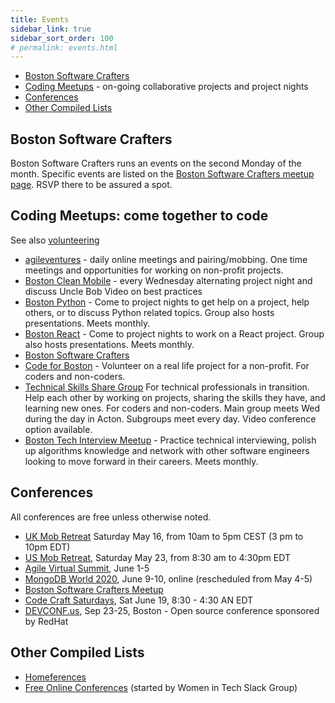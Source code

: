 ```yaml
---
title: Events
sidebar_link: true
sidebar_sort_order: 100
# permalink: events.html
---
```


- [Boston Software Crafters](#boston-software-crafters)
- [Coding Meetups](#coding-meetups) - on-going collaborative projects and project nights
- [Conferences](#conferences)
- [Other Compiled Lists](#other)

<a name="boston-software-crafters"></a>
## Boston Software Crafters
Boston Software Crafters runs an events on the second Monday of the month.  Specific events are listed on the [Boston Software Crafters meetup page](http://meetup.com/bostonsoftwarecrafters).  RSVP there to be assured a spot.

<a name="coding-meetups"></a>
## Coding Meetups: come together to code

See also [volunteering](volunteer.md)

- [agileventures](agileventures.org) - daily online meetings and pairing/mobbing.  One time meetings and opportunities for working on non-profit projects.
- [Boston Clean Mobile](https://www.meetup.com/Boston-Clean-Mobile) - every Wednesday alternating project night and discuss Uncle Bob Video on best practices
- [Boston Python](https://www.meetup.com/bostonpython) - Come to project nights to get help on a project, help others, or to discuss Python related topics.  Group also hosts presentations.  Meets monthly.
- [Boston React](https://www.meetup.com/ReactJS-Boston/events/) - Come to project nights to work on a React project.  Group also hosts presentations.  Meets monthly.
- [Boston Software Crafters](https://www.meetup.com/Boston-Software-Crafters)
- [Code for Boston](https://www.meetup.com/code-for-boston) - Volunteer on a real life project for a non-profit.  For coders and non-coders.
- [Technical Skills Share Group](https://www.meetup.com/Technical-Skills-Share-Group/)  For technical professionals in transition.  Help each other by working on projects, sharing the skills they have, and learning new ones.  For coders and non-coders.  Main group meets Wed during the day in Acton.  Subgroups meet every day.  Video conference option available.
- [Boston Tech Interview Meetup](https://www.meetup.com/Boston-Tech-Interview-Meetup/) - Practice technical interviewing, polish up algorithms knowledge and network with other software engineers looking to move forward in their careers.  Meets monthly.

<a name="conferences"></a>
## Conferences
All conferences are free unless otherwise noted.

- [UK Mob Retreat](https://www.eventbrite.com/e/eu-and-uk-mobretreat-registration-104193664054) Saturday May 16, from 10am to 5pm CEST (3 pm to 10pm EDT)
- [US Mob Retreat](https://www.eventbrite.com/e/us-mobretreat-tickets-104193650012), Saturday May 23, from 8:30 am to 4:30pm EDT
- [Agile Virtual Summit](https://agilevirtualsummit.com/?gclid=Cj0KCQjw2PP1BRCiARIsAEqv-pT3TFFOT7Cin0Ct6wbM7E8Zp_gU_NljnmouDotVHd9PFjtI3HO4V34aAttuEALw_wcB), June 1-5
- [MongoDB World 2020](https://www.mongodb.com/world), June 9-10, online (rescheduled from May 4-5)
- [Boston Software Crafters Meetup](https://meetup.com/bostonsoftwarecrafters)
- [Code Craft Saturdays](com/e/code-craft-saturdays-remote-tickets-86994443723), Sat June 19, 8:30 - 4:30 AN EDT
- [DEVCONF.us](https://www.devconf.info/us/), Sep 23-25, Boston - Open source conference sponsored by RedHat

<a name="other"></a>
## Other Compiled Lists
- [Homeferences](https://github.com/homeferences/list)
- [Free Online Conferences](https://docs.google.com/spreadsheets/d/1IKXAcDoYnWNpuFaDYkn_aplDZ5fRI0bJNWah0rGFO5E/htmlview) (started by Women in Tech Slack Group)




